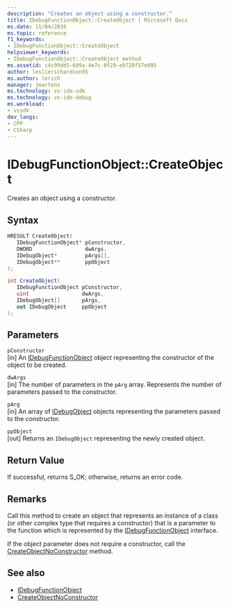 ```yaml
---
description: "Creates an object using a constructor."
title: IDebugFunctionObject::CreateObject | Microsoft Docs
ms.date: 11/04/2016
ms.topic: reference
f1_keywords:
- IDebugFunctionObject::CreateObject
helpviewer_keywords:
- IDebugFunctionObject::CreateObject method
ms.assetid: c4c99dd5-609a-4e7c-8f29-eb728f57e995
author: leslierichardson95
ms.author: lerich
manager: jmartens
ms.technology: vs-ide-sdk
ms.technology: vs-ide-debug
ms.workload:
- vssdk
dev_langs:
- CPP
- CSharp
---
```

# IDebugFunctionObject::CreateObject
Creates an object using a constructor.

## Syntax

```cpp
HRESULT CreateObject( 
   IDebugFunctionObject* pConstructor,
   DWORD                 dwArgs,
   IDebugObject*         pArgs[],
   IDebugObject**        ppObject
);
```

```csharp
int CreateObject(
   IDebugFunctionObject pConstructor,
   uint                 dwArgs,
   IDebugObject[]       pArgs,
   out IDebugObject     ppObject
);
```

## Parameters
`pConstructor`\
[in] An [IDebugFunctionObject](../../../extensibility/debugger/reference/idebugfunctionobject.md) object representing the constructor of the object to be created.

`dwArgs`\
[in] The number of parameters in the `pArg` array. Represents the number of parameters passed to the constructor.

`pArg`\
[in] An array of [IDebugObject](../../../extensibility/debugger/reference/idebugobject.md) objects representing the parameters passed to the constructor.

`ppObject`\
[out] Returns an `IDebugObject` representing the newly created object.

## Return Value
 If successful, returns S_OK; otherwise, returns an error code.

## Remarks
 Call this method to create an object that represents an instance of a class (or other complex type that requires a constructor) that is a parameter to the function which is represented by the [IDebugFunctionObject](../../../extensibility/debugger/reference/idebugfunctionobject.md) interface.

 If the object parameter does not require a constructor, call the [CreateObjectNoConstructor](../../../extensibility/debugger/reference/idebugfunctionobject-createobjectnoconstructor.md) method.

## See also
- [IDebugFunctionObject](../../../extensibility/debugger/reference/idebugfunctionobject.md)
- [CreateObjectNoConstructor](../../../extensibility/debugger/reference/idebugfunctionobject-createobjectnoconstructor.md)
